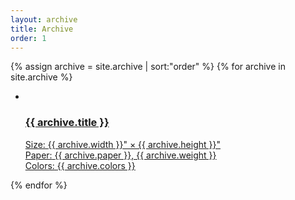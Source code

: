 ```yaml
---
layout: archive
title: Archive
order: 1
---
```


<div class="o-block-grid u-mt-lg">
  {% assign archive = site.archive | sort:"order" %}
  {% for archive in site.archive %}
  <div class="o-block-grid__block--full _md-o-block-grid__block--half">
    <ul class="c-pane">
      <li>
        <a class="c-pane__link" href="{{ archive.url }}">
          <img src="/images/{{ archive.thumbnail }}.jpg" alt="">
          <div class="c-pane__overlay">
            <h3 class="f3 f-bold f-background u-mb-xs u-truncate">{{ archive.title }}</h3>
            <div class="u-mb-xxs">
              <span class="f-bold f-background">Size:</span>
              <span class="f-background">{{ archive.width }}" &times; {{ archive.height }}"</span>
            </div>
            <div class="u-mb-xxs">
              <span class="f-bold f-background">Paper:</span>
              <span class="f-background">{{ archive.paper }}, {{ archive.weight }}</span>
            </div>
            <div class="u-mb-xxs">
              <span class="f-bold f-background">Colors:</span>
              <span class="f-background">{{ archive.colors }}</span>
            </div>
          </div>
        </a>
      </li>
    </ul>
  </div>
  {% endfor %}
</div>
